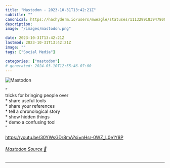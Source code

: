```yaml
---
title: "Mastodon - 2023-10-31T13:42:21Z"
subtitle: ""
canonical: https://hachyderm.io/users/mweagle/statuses/111329918394780001
description:
image: "/images/mastodon.png"

date: 2023-10-31T13:42:21Z
lastmod: 2023-10-31T13:42:21Z
image: ""
tags: ["Social Media"]

categories: ["mastodon"]
# generated: 2024-03-10T12:55:46-07:00
---
```

![Mastodon](/images/mastodon.png)

<p>“<br />tricks for bringing people over<br />* share useful tools<br />* share your references<br />* tell a chronological story<br />* show hidden things<br />* demo a confusing tool<br />”</p><p><a href="https://youtu.be/30YWsGDr8mA?si=nHsr-0WZ_L0e1Y8P" target="_blank" rel="nofollow noopener noreferrer" translate="no"><span class="invisible">https://</span><span class="ellipsis">youtu.be/30YWsGDr8mA?si=nHsr-0</span><span class="invisible">WZ_L0e1Y8P</span></a></p>


###### [Mastodon Source 🐘](https://hachyderm.io/@mweagle/111329918394780001)

___
